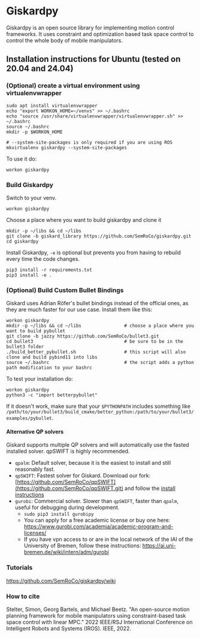 # Giskardpy
Giskardpy is an open source library for implementing motion control frameworks.
It uses constraint and optimization based task space control to control the whole body of mobile manipulators.

## Installation instructions for Ubuntu (tested on 20.04 and 24.04)

### (Optional) create a virtual environment using virtualenvwrapper
```
sudo apt install virtualenvwrapper
echo "export WORKON_HOME=~/venvs" >> ~/.bashrc
echo "source /usr/share/virtualenvwrapper/virtualenvwrapper.sh" >> ~/.bashrc
source ~/.bashrc
mkdir -p $WORKON_HOME

# --system-site-packages is only required if you are using ROS
mkvirtualenv giskardpy --system-site-packages
```
To use it do:
```
workon giskardpy
```

### Build Giskardpy
Switch to your venv.
```
workon giskardpy
```
Choose a place where you want to build giskardpy and clone it
```
mkdir -p ~/libs && cd ~/libs
git clone -b giskard_library https://github.com/SemRoCo/giskardpy.git
cd giskardpy
```
Install Giskardpy, `-e` is optional but prevents you from having to rebuild every time the code changes.
```
pip3 install -r requirements.txt
pip3 install -e .                           
```

### (Optional) Build Custom Bullet Bindings
Giskard uses Adrian Röfer's bullet bindings instead of the official ones, as they are much faster for our use case.
Install them like this:
```
workon giskardpy
mkdir -p ~/libs && cd ~/libs                # choose a place where you want to build pybullet
git clone -b jazzy https://github.com/SemRoCo/bullet3.git
cd bullet3                                  # be sure to be in the bullet3 folder
./build_better_pybullet.sh                  # this script will also clone and build pybind11 into libs
source ~/.bashrc                            # the script adds a python path modification to your bashrc
```
To test your installation do:
```
workon giskardpy
python3 -c "import betterpybullet"
```
If it doesn't work, make sure that your ```$PYTHONPATH``` includes something like 
```/path/to/your/bullet3/build_cmake/better_python:/path/to/your/bullet3/examples/pybullet```. 

#### Alternative QP solvers
Giskard supports multiple QP solvers and will automatically use the fasted installed solver. 
qpSWIFT is highly recommended.

- `qpalm`: Default solver, because it is the easiest to install and still reasonably fast.
- `qpSWIFT`: Fastest solver for Giskard. Download our fork: [https://github.com/SemRoCo/qpSWIFT](https://github.com/SemRoCo/qpSWIFT.git) and follow the [install instructions](https://github.com/SemRoCo/qpSWIFT/wiki/2.Installation)
- `gurobi`: Commercial solver. Slower than `qpSWIFT`, faster than `qpalm`, useful for debugging during development.
  - ```sudo pip3 install gurobipy```
  - You can apply for a free academic license or buy one here: https://www.gurobi.com/academia/academic-program-and-licenses/
  - If you have vpn access to or are in the local network of the IAI of the University of Bremen, follow these instructions: https://ai.uni-bremen.de/wiki/intern/adm/gurobi

[//]: # (- `Clarabel.rs`: `sudo pip3 install clarabel` &#40;https://github.com/oxfordcontrol/Clarabel.rs&#41;)


### Tutorials
https://github.com/SemRoCo/giskardpy/wiki

### How to cite
Stelter, Simon, Georg Bartels, and Michael Beetz. "An open-source motion planning framework for mobile manipulators using constraint-based task space control with linear MPC." 2022 IEEE/RSJ International Conference on Intelligent Robots and Systems (IROS). IEEE, 2022.

